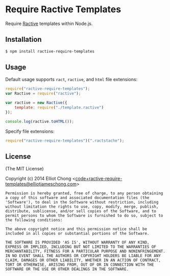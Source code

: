 # Require Ractive Templates

Require [Ractive](http://www.ractivejs.org/) templates within Node.js.

## Installation

```bash
$ npm install ractive-require-templates
```

## Usage

Default usage supports `ract`, `ractive`, and `html` file extensions:
```JavaScript
require("ractive-require-templates");
var Ractive = require("ractive");

var ractive = new Ractive({
	template: require("./template.ractive")
});

console.log(ractive.toHTML());
```

Specify file extensions:
```JavaScript
require("ractive-require-templates")(".ractstache");
```

## License

(The MIT License)

Copyright (c) 2014 Elliot Chong &lt;code+ractive-require-templates@elliotjameschong.com&gt;

	Permission is hereby granted, free of charge, to any person obtaining
	a copy of this software and associated documentation files (the
	'Software'), to deal in the Software without restriction, including
	without limitation the rights to use, copy, modify, merge, publish,
	distribute, sublicense, and/or sell copies of the Software, and to
	permit persons to whom the Software is furnished to do so, subject to
	the following conditions:

	The above copyright notice and this permission notice shall be
	included in all copies or substantial portions of the Software.

	THE SOFTWARE IS PROVIDED 'AS IS', WITHOUT WARRANTY OF ANY KIND,
	EXPRESS OR IMPLIED, INCLUDING BUT NOT LIMITED TO THE WARRANTIES OF
	MERCHANTABILITY, FITNESS FOR A PARTICULAR PURPOSE AND NONINFRINGEMENT.
	IN NO EVENT SHALL THE AUTHORS OR COPYRIGHT HOLDERS BE LIABLE FOR ANY
	CLAIM, DAMAGES OR OTHER LIABILITY, WHETHER IN AN ACTION OF CONTRACT,
	TORT OR OTHERWISE, ARISING FROM, OUT OF OR IN CONNECTION WITH THE
	SOFTWARE OR THE USE OR OTHER DEALINGS IN THE SOFTWARE.

